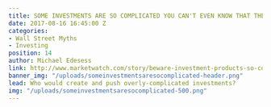 ```yaml
---
title: SOME INVESTMENTS ARE SO COMPLICATED YOU CAN'T EVEN KNOW THAT THEY ARE BAD
date: 2017-08-16 16:45:00 Z
categories:
- Wall Street Myths
- Investing
position: 14
author: Michael Edesess
link: http://www.marketwatch.com/story/beware-investment-products-so-complicated-its-hard-to-even-tell-if-theyre-bad-2017-08-07
banner_img: "/uploads/someinvestmentsaresocomplicated-header.png"
lead: Who would create and push overly-complicated investments?
img: "/uploads/someinvestmentsaresocomplicated-500.png"
---
```


